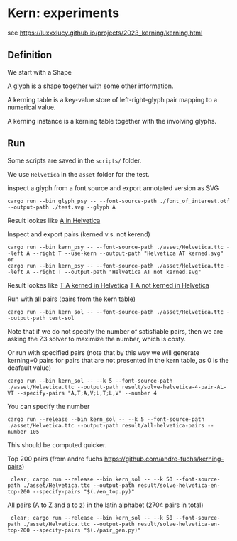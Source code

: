 # Kern: experiments

see https://luxxxlucy.github.io/projects/2023_kerning/kerning.html

## Definition

We start with a Shape

A glyph is a shape together with some other information.

A kerning table is a key-value store of left-right-glyph pair mapping to a numerical value.

A kerning instance is a kerning table together with the involving glyphs.

## Run

Some scripts are saved in the `scripts/` folder.

We use `Helvetica` in the `asset` folder for the test.

inspect a glyph from a font source and export annotated version as SVG
```
cargo run --bin glyph_psy -- --font-source-path ./font_of_interest.otf --output-path ./test.svg --glyph A

```
Result lookes like [A in Helvetica](./asset//result/Helvetica%20A.svg)


Inspect and export pairs (kerned v.s. not kerend)


```
cargo run --bin kern_psy -- --font-source-path ./asset/Helvetica.ttc --left A --right T --use-kern --output-path "Helvetica AT kerned.svg"
or
cargo run --bin kern_psy -- --font-source-path ./asset/Helvetica.ttc --left A --right T --output-path "Helvetica AT not kerned.svg"
```

Result lookes like [T A kerned in Helvetica](./asset//result/Helvetica%20AT%20kerned.svg)
[T A not kerned in Helvetica](./asset//result/Helvetica%20AT%20not%20kerned.svg)


Run with all pairs (pairs from the kern table)
```
cargo run --bin kern_sol -- --font-source-path ./asset/Helvetica.ttc --output-path test-sol
```

Note that if we do not specify the number of satisfiable pairs, then we are asking the Z3 solver to maximize the number, which is costy.

Or run with specified pairs (note that by this way we will generate kerning=0 pairs for pairs that are not presented in the kern table, as 0 is the deafault value)
```
cargo run --bin kern_sol -- --k 5 --font-source-path ./asset/Helvetica.ttc --output-path result/solve-helvetica-4-pair-AL-VT --specify-pairs "A,T;A,V;L,T;L,V" --number 4
```

You can specify the number
```
cargo run --release --bin kern_sol -- --k 5 --font-source-path ./asset/Helvetica.ttc --output-path result/all-helvetica-pairs --number 105
```

This should be computed quicker.


Top 200 pairs (from andre fuchs https://github.com/andre-fuchs/kerning-pairs)
```
 clear; cargo run --release --bin kern_sol -- --k 50 --font-source-path ./asset/Helvetica.ttc --output-path result/solve-helvetica-en-top-200 --specify-pairs "$(./en_top.py)"
```

All pairs (A to Z and a to z) in the latin alphabet (2704 pairs in total)
```
 clear; cargo run --release --bin kern_sol -- --k 50 --font-source-path ./asset/Helvetica.ttc --output-path result/solve-helvetica-en-top-200 --specify-pairs "$(./pair_gen.py)"
```
